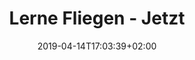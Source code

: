 ---
title: "Lerne Fliegen - Jetzt"
date: 2019-04-14T17:03:39+02:00
draft: false
url: /fliegen-lernen
weight: 1
---